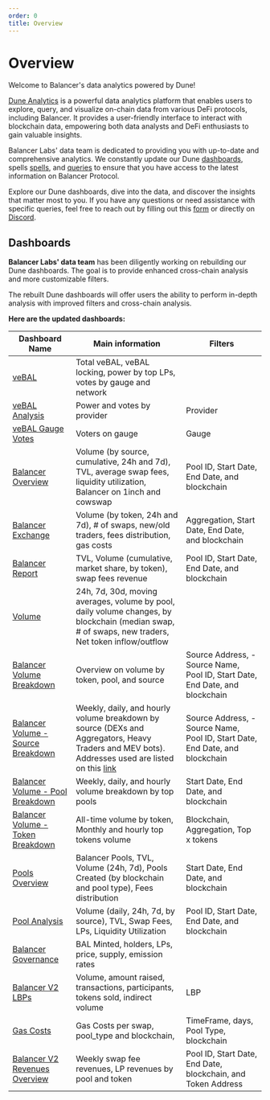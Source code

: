 ```yaml
---
order: 0
title: Overview
---
```


# Overview

Welcome to Balancer's data analytics powered by Dune! 

[Dune Analytics](https://dune.com/home) is a powerful data analytics platform that enables users to explore, query, and visualize on-chain data from various DeFi protocols, including Balancer. It provides a user-friendly interface to interact with blockchain data, empowering both data analysts and DeFi enthusiasts to gain valuable insights.

Balancer Labs' data team is dedicated to providing you with up-to-date and comprehensive analytics. We constantly update our Dune [dashboards](https://dune.com/browse/dashboards?team=balancer), spells [spells](https://github.com/duneanalytics/spellbook/tree/main/models/balancer), and [queries](https://dune.com/browse/queries?team=balancer) to ensure that you have access to the latest information on Balancer Protocol.

Explore our Dune dashboards, dive into the data, and discover the insights that matter most to you. If you have any questions or need assistance with specific queries, feel free to reach out by filling out this [form](https://docs.google.com/forms/d/e/1FAIpQLScHCgRxCGfyJp02Dl_nK6shDnXY1FDDXpsd-sqjTeIsv5EteQ/viewform) or directly on [Discord](https://discord.balancer.fi/).

## Dashboards

**Balancer Labs' data team** has been diligently working on rebuilding our Dune dashboards. The goal is to provide enhanced cross-chain analysis and more customizable filters.

The rebuilt Dune dashboards will offer users the ability to perform in-depth analysis with improved filters and cross-chain analysis.

**Here are the updated dashboards:**

| Dashboard Name                                      | Main information                                                                                                  | Filters                                  |
| --------------------------------------------------- | ----------------------------------------------------------------------------------------------------------------- | ---------------------------------------- |
| [veBAL](https://dune.com/balancer/vebal)                   | Total veBAL, veBAL locking, power by top LPs, votes by gauge and network                                            |                                          |
| [veBAL Analysis](https://dune.com/balancer/vebal-analysis)          | Power and votes by provider                                                                                    | Provider                                 |
| [veBAL Gauge Votes](https://dune.com/balancer/vebal-gauge-analysis)    | Voters on gauge                                                                                                 | Gauge                                    |
| [Balancer Overview](https://dune.com/balancer/overview)       | Volume (by source, cumulative, 24h and 7d), TVL, average swap fees, liquidity utilization, Balancer on 1inch and cowswap | Pool ID, Start Date, End Date, and blockchain |
| [Balancer Exchange](https://dune.com/balancer/exchange)       | Volume (by token, 24h and 7d), # of swaps, new/old traders, fees distribution, gas costs                           | Aggregation, Start Date, End Date, and blockchain |
| [Balancer Report](https://dune.com/balancer/report)        | TVL, Volume (cumulative, market share, by token), swap fees revenue                                                | Pool ID, Start Date, End Date, and blockchain |
| [Volume](https://dune.com/balancer/volume)                      | 24h, 7d, 30d, moving averages, volume by pool, daily volume changes, by blockchain (median swap, # of swaps, new traders, Net token inflow/outflow |                                          |
| [Balancer Volume Breakdown](https://dune.com/balancer/volume-breakdown) | Overview on volume by token, pool, and source                                                                  | Source Address, -Source Name, Pool ID, Start Date, End Date, and blockchain |
| [Balancer Volume - Source Breakdown](https://dune.com/balancer/Volume-Source-Breakdown) | Weekly, daily, and hourly volume breakdown by source (DEXs and Aggregators, Heavy Traders and MEV bots). Addresses used are listed on this [link](https://dune.com/queries/3004790) | Source Address, -Source Name, Pool ID, Start Date, End Date, and blockchain |
| [Balancer Volume - Pool Breakdown](https://dune.com/balancer/Volume-Pool-Breakdown)   | Weekly, daily, and hourly volume breakdown by top pools                                                         | Start Date, End Date, and blockchain      |
| [Balancer Volume - Token Breakdown](https://dune.com/balancer/Volume-Token-Breakdown) | All-time volume by token, Monthly and hourly top tokens volume                                                    | Blockchain, Aggregation, Top x tokens    |
| [Pools Overview](https://dune.com/balancer/pools)           | Balancer Pools, TVL, Volume (24h, 7d), Pools Created (by blockchain and pool type), Fees distribution            | Start Date, End Date, and blockchain      |
| [Pool Analysis](https://dune.com/balancer/pool-analysis)            | Volume (daily, 24h, 7d, by source), TVL, Swap Fees, LPs, Liquidity Utilization                                    | Pool ID, Start Date, End Date, and blockchain |
| [Balancer Governance](https://dune.com/balancer/governance)    | BAL Minted, holders, LPs, price, supply, emission rates                                                          |                                          |
| [Balancer V2 LBPs](https://dune.com/balancer/v2-lbps)        | Volume, amount raised, transactions, participants, tokens sold, indirect volume                                  | LBP                                      |
| [Gas Costs](https://dune.com/balancer/gas-costs)            | Gas Costs per swap, pool_type and blockchain,                                                                                    | TimeFrame, days, Pool Type, blockchain                     |
| [Balancer V2 Revenues Overview](https://dune.com/balancer/V2-Revenues-Overview) | Weekly swap fee revenues, LP revenues by pool and token                                                        | Pool ID, Start Date, End Date, blockchain, and Token Address |
